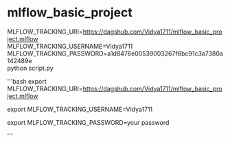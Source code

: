 # mlflow_basic_project
MLFLOW_TRACKING_URI=https://dagshub.com/Vidya1711/mlflow_basic_project.mlflow \
MLFLOW_TRACKING_USERNAME=Vidya1711 \
MLFLOW_TRACKING_PASSWORD=a1d8476e00539003267f6bc91c3a7380a142489e \
python script.py



'''bash 
export MLFLOW_TRACKING_URI=https://dagshub.com/Vidya1711/mlflow_basic_project.mlflow

export MLFLOW_TRACKING_USERNAME=Vidya1711

export MLFLOW_TRACKING_PASSWORD=your password

'''